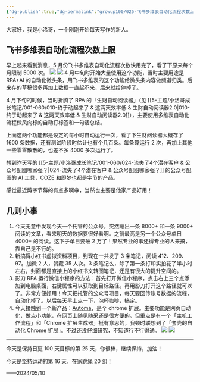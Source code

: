 ```yaml
---
{"dg-publish":true,"dg-permalink":"growup100/025-飞书多维表自动化流程次数上限，白嫖字节！","permalink":"/growup100/025-飞书多维表自动化流程次数上限，白嫖字节！/","tags":["小洛哥成长笔记"],"noteIcon":"1","created":"2024-05-10","updated":"2024-05-10"}
---
```



大家好，我是小洛哥，一个刚刚开始每天写作的新人。

## 飞书多维表自动化流程次数上限
早上起来看到消息，5 月份飞书多维表自动化流程次数快用完了，看了下原来每个月限制 5000 次。
![](http://img.xlg.life/images%2F2024%2F05%2F10%2Fd8db0efb2b3cee7067c6a53fa619b35-fefadf49b3a2dc61210712d164f677d9.jpg)
![](http://img.xlg.life/images%2F2024%2F05%2F10%2F20240510131529-bf3cee5f9a2900d3c282ab669c41e7e8.png)
4 月中旬时开始大量使用这个功能，当时主要用途是 RPA+AI 的自动化微头条，用飞书多维表的这个功能给微头条内容做频道归类。后来存的草稿很多再加上数据一直起不来，后来就给停掉了。

4 月下旬的时候，当时折腾了 RPA 的「生财自动阅读器」（见 [[5-主题/小洛哥成长笔记/001-060/010-终于动起来了 & 这两天效率低 & 生财自动阅读器2.0\|010-终于动起来了 & 这两天效率低 & 生财自动阅读器2.0]]），主要使用多维表自动化流程做风向标的自动打标签和一句话总结。

上面这两个功能都是设定的每小时自动运行一次，看了下生财阅读器大概存了 1600 条数据，还有测试阶段时估计也有个几百条。每条算运行 2 次，再加上其他一些零零散散的，也差不多 4000 多次运行了。

想到昨天写的 [[5-主题/小洛哥成长笔记/001-060/024-流失了4个潜在客户 & 公众号配图哪家强？\|024-流失了4个潜在客户 & 公众号配图哪家强？]] 的公众号配图的 AI 工具，COZE 和即梦也都是字节的产品。

感觉最近薅字节薅的有点多啊😁，当然也主要是他家产品好用！

## 几则小事
1. 今天无意中发现今天一个托管的公众号，突然蹦出一条 8000+ 和一条 9000+ 阅读的文章，看来明天的数据要很好看啊。之前最高是另一个公众号单日 4000+ 的阅读。这下子单日要破 2 万了！果然专业的事还得专业的人来搞，靠自己是不行的。
2. 新搞得小红书虚拟资料项目，到现在一共发了 3 条笔记，阅读 412、209、97。加微 2 人，赞藏 35 人次。3 条笔记么，除了第一条打印实拍花了半小时左右，封面都是直接上的小红书文转图笔记，还是有很大的提升空间的。
3. 影刀 RPA 运行微信小程序的方法：首先打开微信小程序，点击右上三个点添加到电脑桌面，右键属性可以获取到目标路径。再用影刀打开这个路径就可以了。非常方便好用！今天把托管的公众号项目，每天要回传账号数据的流程，自动化掉了。以后每天早上点一下，泡杯咖啡，搞定。
4. 今天接触到一个新产品：[Automa](https://www.automa.site/)，是个 chrome 扩展。主要功能是网页自动化，做点小功能，在网页上随见随采还是很方便的。但重点是有一个「主机工作流程」和「Chrome 扩展生成器」挺有意思的，我顿时联想到了「套壳的自动化 Chrome 扩展」。不过还没仔细研究，不知道行不行得通。
![](http://img.xlg.life/images%2F2024%2F05%2F10%2F20240510235046-5d973e2efaf79af5afdb48329f996b07.png)
![](http://img.xlg.life/images%2F2024%2F05%2F10%2F20240510235218-1c89585bc9c5ff36529404eb0e728f1a.png)

---

今天是保持日更 100 天目标的第 25 天，你很棒，继续保持，加油！

今天是坚持运动的第 16 天，在家跳绳 20 组！ 

——2024/05/10